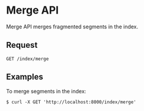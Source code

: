 # Merge API

Merge API merges fragmented segments in the index.

## Request

```text
GET /index/merge
```

## Examples

To merge segments in the index:

```text
$ curl -X GET 'http://localhost:8000/index/merge'
```
